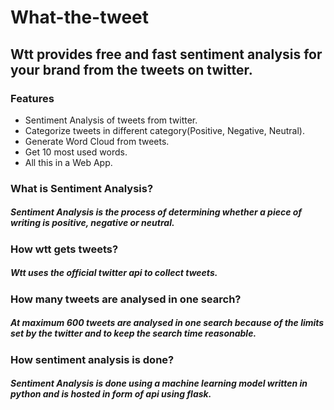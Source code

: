 # What-the-tweet

## Wtt provides free and fast sentiment analysis for your brand from the tweets on twitter.

### Features

- Sentiment Analysis of tweets from twitter.
- Categorize tweets in different category(Positive, Negative, Neutral).
- Generate Word Cloud from tweets.
- Get 10 most used words.
- All this in a Web App.

### What is Sentiment Analysis?

##### Sentiment Analysis is the process of determining whether a piece of writing is positive, negative or neutral.

### How wtt gets tweets?

##### Wtt uses the official twitter api to collect tweets.

### How many tweets are analysed in one search?

##### At maximum 600 tweets are analysed in one search because of the limits set by the twitter and to keep the search time reasonable.

### How sentiment analysis is done?

##### Sentiment Analysis is done using a machine learning model written in python and is hosted in form of api using flask.
